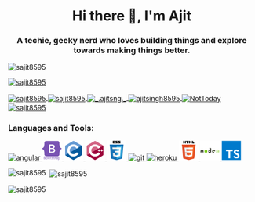 

<!--
**sajit8595/sajit8595** is a ✨ _special_ ✨ repository because its `README.md` (this file) appears on your GitHub profile.

Here are some ideas to get you started:

- 🔭 I’m currently working on ...
- 🌱 I’m currently learning ...
- 👯 I’m looking to collaborate on ...
- 🤔 I’m looking for help with ...
- 💬 Ask me about ...
- 📫 How to reach me: ...
- 😄 Pronouns: ...
- ⚡ Fun fact: ...
-->

<h1 align="center"> Hi there 👋, I'm Ajit</h1>
<h3 align="center">A techie, geeky nerd who loves building things and explore towards making things better.</h3>
<p align="left">
  <img src="https://komarev.com/ghpvc/?username=sajit8595&label=Profile%20views&color=0e75b6&style=flat" alt="sajit8595" />
</p>
<p align="left">
  <a href="https://github.com/ryo-ma/github-profile-trophy">
    <img src="https://github-profile-trophy.vercel.app/?username=sajit8595" alt="sajit8595" />
  </a>
</p>

<!-- <p align="left">
  <a href="https://twitter.com/" target="blank">
    <img src="https://img.shields.io/twitter/follow/?logo=twitter&style=for-the-badge" alt="" />
  </a>
</p>  -->

<!--- 🔭 I’m currently working on **Designing scalable Architecture** <h3 align="left">Connect with me:</h3>-->


<p align="left">
  <a href="https://linkedin.com/in/sajit8595" target="blank">
    <img align="center" src="https://raw.githubusercontent.com/rahuldkjain/github-profile-readme-generator/master/src/images/icons/Social/linked-in-alt.svg" alt="sajit8595" height="30" width="40" />
  </a>
  <a href="https://fb.com/sajit8595" target="blank">
    <img align="center" src="https://raw.githubusercontent.com/rahuldkjain/github-profile-readme-generator/master/src/images/icons/Social/facebook.svg" alt="sajit8595" height="30" width="40" />
  </a>
  <a href="https://instagram.com/_.ajitsng._" target="blank">
    <img align="center" src="https://raw.githubusercontent.com/rahuldkjain/github-profile-readme-generator/master/src/images/icons/Social/instagram.svg" alt="_.ajitsng._" height="30" width="40" />
  </a>
  <a href="https://www.codechef.com/users/ajitsingh8595" target="blank">
    <img align="center" src="https://cdn.jsdelivr.net/npm/simple-icons@3.1.0/icons/codechef.svg" alt="ajitsingh8595" height="30" width="40" />
  </a>
  <a href="https://codeforces.com/profile/NotToday" target="blank">
    <img align="center" src="https://cdn.jsdelivr.net/npm/simple-icons@3.0.1/icons/codeforces.svg" alt="NotToday" height="30" width="40" />
  </a>
  <a href="https://auth.geeksforgeeks.org/user/sajit8595" target="blank">
    <img align="center" src="https://raw.githubusercontent.com/rahuldkjain/github-profile-readme-generator/master/src/images/icons/Social/geeks-for-geeks.svg" alt="sajit8595" height="30" width="40" />
  </a>
</p>
<h3 align="left">Languages and Tools:</h3>
<p align="left">
  <a href="https://angular.io" target="_blank">
    <img src="https://angular.io/assets/images/logos/angular/angular.svg" alt="angular" width="40" height="40" />
  </a>
  
  <!--<a href="https://aws.amazon.com" target="_blank">-->
  <!--  <img src="https://raw.githubusercontent.com/devicons/devicon/master/icons/amazonwebservices/amazonwebservices-original-wordmark.svg" alt="aws" width="40" height="40" />-->
  <!--</a>-->
  
  <a href="https://getbootstrap.com" target="_blank">
    <img src="https://raw.githubusercontent.com/devicons/devicon/master/icons/bootstrap/bootstrap-plain-wordmark.svg" alt="bootstrap" width="40" height="40" />
  </a>
  
  <a href="https://www.cprogramming.com/" target="_blank">
    <img src="https://raw.githubusercontent.com/devicons/devicon/master/icons/c/c-original.svg" alt="c" width="40" height="40" />
  </a>
  
  <!--<a href="https://www.chartjs.org" target="_blank">-->
  <!--  <img src="https://www.chartjs.org/media/logo-title.svg" alt="chartjs" width="40" height="40" />-->
  <!--</a>-->
  
  <a href="https://www.w3schools.com/cpp/" target="_blank">
    <img src="https://raw.githubusercontent.com/devicons/devicon/master/icons/cplusplus/cplusplus-original.svg" alt="cplusplus" width="40" height="40" />
  </a>
  
  <a href="https://www.w3schools.com/css/" target="_blank">
    <img src="https://raw.githubusercontent.com/devicons/devicon/master/icons/css3/css3-original-wordmark.svg" alt="css3" width="40" height="40" />
  </a>
  
  <!--<a href="https://www.docker.com/" target="_blank">-->
  <!--  <img src="https://raw.githubusercontent.com/devicons/devicon/master/icons/docker/docker-original-wordmark.svg" alt="docker" width="40" height="40" />-->
  <!--</a>-->
  
  <!--<a href="https://cloud.google.com" target="_blank">-->
  <!--  <img src="https://www.vectorlogo.zone/logos/google_cloud/google_cloud-icon.svg" alt="gcp" width="40" height="40" />-->
  <!--</a>-->
  
  <a href="https://git-scm.com/" target="_blank">
    <img src="https://www.vectorlogo.zone/logos/git-scm/git-scm-icon.svg" alt="git" width="40" height="40" />
  </a>
  
  <a href="https://heroku.com" target="_blank">
    <img src="https://www.vectorlogo.zone/logos/heroku/heroku-icon.svg" alt="heroku" width="40" height="40" />
  </a>
  
  <a href="https://www.w3.org/html/" target="_blank">
    <img src="https://raw.githubusercontent.com/devicons/devicon/master/icons/html5/html5-original-wordmark.svg" alt="html5" width="40" height="40" />
  </a>
  
  <!--<a href="https://developer.mozilla.org/en-US/docs/Web/JavaScript" target="_blank">-->
  <!--  <img src="https://raw.githubusercontent.com/devicons/devicon/master/icons/javascript/javascript-original.svg" alt="javascript" width="40" height="40" />-->
  <!--</a>-->
  
  <!--<a href="https://www.linux.org/" target="_blank">-->
  <!--  <img src="https://raw.githubusercontent.com/devicons/devicon/master/icons/linux/linux-original.svg" alt="linux" width="40" height="40" />-->
  <!--</a>-->
  
  <!--<a href="https://www.mongodb.com/" target="_blank">-->
  <!--  <img src="https://raw.githubusercontent.com/devicons/devicon/master/icons/mongodb/mongodb-original-wordmark.svg" alt="mongodb" width="40" height="40" />-->
  <!--</a>-->
  
  <!--<a href="https://www.nginx.com" target="_blank">-->
  <!--  <img src="https://raw.githubusercontent.com/devicons/devicon/master/icons/nginx/nginx-original.svg" alt="nginx" width="40" height="40" />-->
  <!--</a>-->
  
  <a href="https://nodejs.org" target="_blank">
    <img src="https://raw.githubusercontent.com/devicons/devicon/master/icons/nodejs/nodejs-original-wordmark.svg" alt="nodejs" width="40" height="40" />
  </a>
  
  <!--<a href="https://postman.com" target="_blank">-->
  <!--  <img src="https://www.vectorlogo.zone/logos/getpostman/getpostman-icon.svg" alt="postman" width="40" height="40" />-->
  <!--</a>-->
  <!--<a href="https://pugjs.org" target="_blank">-->
  <!--  <img src="https://cdn.worldvectorlogo.com/logos/pug.svg" alt="pug" width="40" height="40" />-->
  <!--</a>-->
  
<!--   <a href="https://github.com/puppeteer/puppeteer" target="_blank">
    <img src="https://www.vectorlogo.zone/logos/pptrdev/pptrdev-official.svg" alt="puppeteer" width="40" height="40" />
  </a> -->
  
  
  <a href="https://www.typescriptlang.org/" target="_blank">
    <img src="https://raw.githubusercontent.com/devicons/devicon/master/icons/typescript/typescript-original.svg" alt="typescript" width="40" height="40" />
  </a>
  
</p>

<p>
  <img align="left" src="https://github-readme-stats.vercel.app/api/top-langs?username=sajit8595&show_icons=true&locale=en&layout=compact" alt="sajit8595" />
</p>
<p>&nbsp; <img align="center" src="https://github-readme-stats.vercel.app/api?username=sajit8595&show_icons=true&locale=en" alt="sajit8595" />
</p>
<p>
  <img align="center" src="https://github-readme-streak-stats.herokuapp.com/?user=sajit8595&" alt="sajit8595" />
</p>
